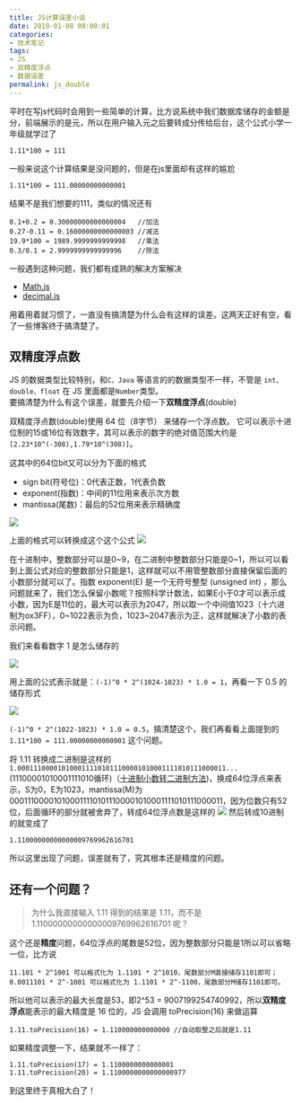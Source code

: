 ```yaml
---
title: JS计算误差小谈
date: 2019-01-08 00:00:01
categories:  
- 技术笔记  
tags:  
- JS  
- 双精度浮点 
- 数据误差 
permalink: js_double  
---
```


平时在写js代码时会用到一些简单的计算，比方说系统中我们数据库储存的金额是分，前端展示的是元，所以在用户输入元之后要转成分传给后台，这个公式小学一年级就学过了
```
1.11*100 = 111
```
一般来说这个计算结果是没问题的，但是在js里面却有这样的尴尬
```
1.11*100 = 111.00000000000001
```
结果不是我们想要的111，类似的情况还有
```
0.1+0.2 = 0.30000000000000004   //加法
0.27-0.11 = 0.16000000000000003 //减法
19.9*100 = 1989.9999999999998   //乘法
0.3/0.1 = 2.9999999999999996    //除法
```
一般遇到这种问题，我们都有成熟的解决方案解决

- [Math.js](https://github.com/josdejong/mathjs)
- [decimal.js](https://github.com/MikeMcl/decimal.js)

用着用着就习惯了，一直没有搞清楚为什么会有这样的误差。这两天正好有空，看了一些博客终于搞清楚了。
<!--more-->

## 双精度浮点数
JS 的数据类型比较特别，和`C、Java` 等语言的的数据类型不一样，不管是 `int、double、float` 在 JS 里面都是`Number`类型。  
要搞清楚为什么有这个误差，就要先介绍一下**双精度浮点**(double)

双精度浮点数(double)使用 64 位（8字节） 来储存一个浮点数。 它可以表示十进位制的15或16位有效数字，其可以表示的数字的绝对值范围大约是 `[2.23*10^(-308),1.79*10^(308)]`。

这其中的64位bit又可以分为下面的格式

- sign bit(符号位)：0代表正数，1代表负数
- exponent(指数)：中间的11位用来表示次方数
- mantissa(尾数)：最后的52位用来表示精确度

![](http://www.leonlei.top/687474703a2f2f617461322d696d672e636e2d68616e677a686f752e696d672d7075622e616c6979756e2d696e632e636f6d2f37323637613538623239383932633362373233653364366333663733393035612e706e67.png)
 
上面的格式可以转换成这个这个公式
![](http://www.leonlei.top/Xnip2019-01-22_18-33-33.png)

在十进制中，整数部分可以是0~9，在二进制中整数部分只能是0~1，所以可以看到上面公式对应的整数部分只能是1，这样就可以不用管整数部分直接保留后面的小数部分就可以了。指数 exponent(E) 是一个无符号整型 (unsigned int) ，那么问题就来了，我们怎么保留小数呢？按照科学计数法，如果E小于0才可以表示成小数，因为E是11位的，最大可以表示为2047，所以取一个中间值1023（十六进制为ox3FF），0~1022表示为负，1023~2047表示为正，这样就解决了小数的表示问题。  

我们来看看数字 1 是怎么储存的

![](http://www.leonlei.top/Xnip2019-01-22_19-18-53.png)

用上面的公式表示就是：`(-1)^0 * 2^(1024-1023) * 1.0 = 1`，再看一下 0.5 的储存形式

![](http://www.leonlei.top/Xnip2019-01-24_11-09-30.png)

`(-1)^0 * 2^(1022-1023) * 1.0 = 0.5`，搞清楚这个，我们再看看上面提到的 `1.11*100 = 111.00000000000001` 这个问题。  

将 1.11 转换成二进制是这样的`1.0001110000101000111101011100001010001111010111000011...`(11100001010001111010循环)（[十进制小数转二进制方法](https://www.sojson.com/hexconvert.html))，换成64位浮点来表示，S为0，E为1023，mantissa(M)为0001110000101000111101011100001010001111010111000011，因为位数只有52位，后面循环的部分就被舍弃了，转成64位浮点数是这样的 
![](http://www.leonlei.top/Xnip2019-01-22_19-37-10.png)
然后转成10进制的就变成了 
```
1.11000000000000009769962616701
```
所以这里出现了问题，误差就有了，究其根本还是精度的问题。

## 还有一个问题？
> 为什么我直接输入 1.11 得到的结果是 1.11，而不是1.11000000000000009769962616701 呢？

这个还是**精度**问题，64位浮点的尾数是52位，因为整数部分只能是1所以可以省略一位，比方说  
```
11.101 * 2^1001 可以格式化为 1.1101 * 2^1010，尾数部分M直接储存1101即可；
0.0011101 * 2^-1001 可以格式化为 1.1101 * 2^-1100，尾数部分M储存1101即可。  
```
所以他可以表示的最大长度是53，即2^53 = 9007199254740992，所以**双精度浮点**能表示的最大精度是 16 位的，JS 会调用 toPrecision(16) 来做运算
```
1.11.toPrecision(16) = 1.110000000000000 //自动取整之后就是1.11
```
如果精度调整一下，结果就不一样了：
```
1.11.toPrecision(17) = 1.1100000000000001
1.11.toPrecision(20) = 1.1100000000000000977
```
到这里终于真相大白了！
